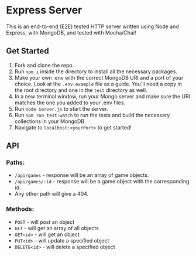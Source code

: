 Express Server
=====
This is an end-to-end (E2E) tested HTTP server written using Node and Express, with MongoDB, and tested with Mocha/Chai!

## Get Started
1. Fork and clone the repo.
1. Run `npm i` inside the directory to install all the necessary packages.
1. Make your own .env with the correct MongoDB URI and a port of your choice. Look at the `.env.example` file as a guide. You'll need a copy in the root directory and one in the `test` directory as well.
1. In a new terminal window, run your Mongo server and make sure the URI matches the one you added to your .env files.
1. Run `node server.js` to start the server.
1. Run `npm run test:watch` to run the tests and build the necessary collections in your MongoDB.
1. Navigate to `localhost:<yourPort>` to get started!

## API
### Paths:
* `/api/games` - response will be an array of game objects.
* `/api/games/:id` - response will be a game object with the corresponding id.
* Any other path will give a 404.

### Methods:
* `POST` - will post an object
* `GET` - will get an array of all objects
* `GET<id>` - will get an object
* `PUT<id>` - will update a specified object
* `DELETE<id>` - will delete a specified object